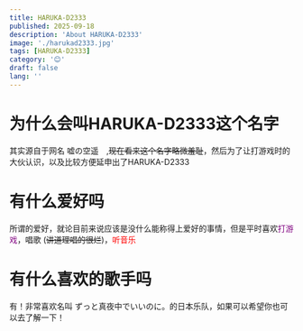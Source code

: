```yaml
---
title: HARUKA-D2333
published: 2025-09-18
description: 'About HARUKA-D2333'
image: './harukad2333.jpg'
tags: [HARUKA-D2333]
category: '😊'
draft: false 
lang: ''
---
```



# 为什么会叫HARUKA-D2333这个名字

其实源自于网名 嘘の空遥　,~~现在看来这个名字略微羞耻~~，然后为了让打游戏时的大伙认识，以及比较方便延申出了HARUKA-D2333

# 有什么爱好吗

所谓的爱好，就论目前来说应该是没什么能称得上爱好的事情，但是平时喜欢<font color = "purple">打游戏</font>，唱歌 (~~讲道理唱的很烂~~)，<font color = "red">听音乐</font> 

# 有什么喜欢的歌手吗

有！非常喜欢名叫 ずっと真夜中でいいのに。的日本乐队，如果可以希望你也可以去了解一下！